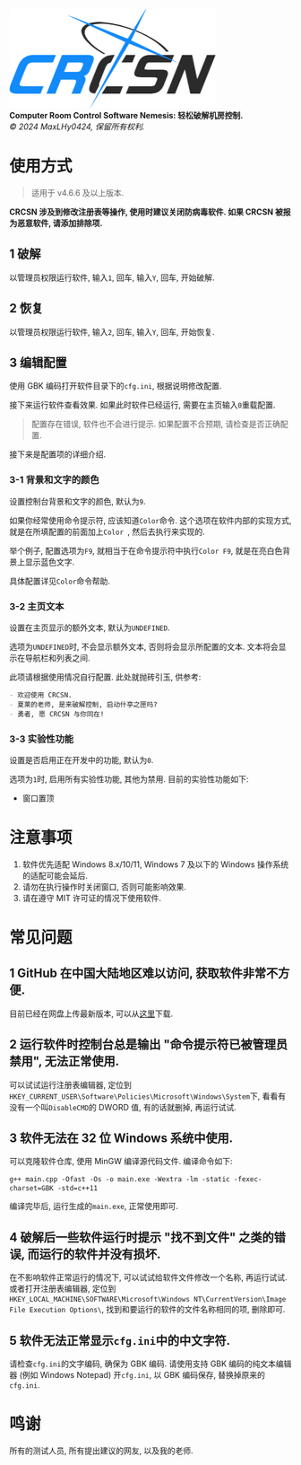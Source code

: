 ![logo](logo.png)\
**Computer Room Control Software Nemesis: 轻松破解机房控制.**\
*©️ 2024 MaxLHy0424, 保留所有权利.*

# 使用方式

> 适用于 v4.6.6 及以上版本.

**CRCSN 涉及到修改注册表等操作, 使用时建议关闭防病毒软件. 如果 CRCSN 被报为恶意软件, 请添加排除项.**

## 1 破解

以管理员权限运行软件, 输入`1`, 回车, 输入`Y`, 回车, 开始破解.

## 2 恢复

以管理员权限运行软件, 输入`2`, 回车, 输入`Y`, 回车, 开始恢复.

## 3 编辑配置

使用 GBK 编码打开软件目录下的`cfg.ini`, 根据说明修改配置.

接下来运行软件查看效果. 如果此时软件已经运行, 需要在主页输入`0`重载配置.

> 配置存在错误, 软件也不会进行提示. 如果配置不合预期, 请检查是否正确配置.

接下来是配置项的详细介绍.

### 3-1 背景和文字的颜色

设置控制台背景和文字的颜色, 默认为`9`.

如果你经常使用命令提示符, 应该知道`Color`命令. 这个选项在软件内部的实现方式, 就是在所填配置的前面加上`Color `, 然后去执行来实现的.

举个例子, 配置选项为`F9`, 就相当于在命令提示符中执行`Color F9`, 就是在亮白色背景上显示蓝色文字.

具体配置详见`Color`命令帮助.

### 3-2 主页文本

设置在主页显示的额外文本, 默认为`UNDEFINED`.

选项为`UNDEFINED`时, 不会显示额外文本, 否则将会显示所配置的文本. 文本将会显示在导航栏和列表之间.

此项请根据使用情况自行配置. 此处就抛砖引玉, 供参考:
````Markdown
- 欢迎使用 CRCSN.
- 夏莱的老师, 是来破解控制, 启动什亭之匣吗?
- 勇者, 愿 CRCSN 与你同在!
````

### 3-3 实验性功能

设置是否启用正在开发中的功能, 默认为`0`.

选项为`1`时, 启用所有实验性功能, 其他为禁用. 目前的实验性功能如下:
- 窗口置顶

# 注意事项

1. 软件优先适配 Windows 8.x/10/11, Windows 7 及以下的 Windows 操作系统的适配可能会延后.
2. 请勿在执行操作时关闭窗口, 否则可能影响效果.
3. 请在遵守 MIT 许可证的情况下使用软件.

# 常见问题

## 1 GitHub 在中国大陆地区难以访问, 获取软件非常不方便.

目前已经在网盘上传最新版本, 可以从[这里](https://www.123pan.com/s/HmR8jv-tZLN.html)下载.

## 2 运行软件时控制台总是输出 "命令提示符已被管理员禁用", 无法正常使用.

可以试试运行注册表编辑器, 定位到`HKEY_CURRENT_USER\Software\Policies\Microsoft\Windows\System`下, 看看有没有一个叫`DisableCMD`的 DWORD 值, 有的话就删掉, 再运行试试.

## 3 软件无法在 32 位 Windows 系统中使用.

可以克隆软件仓库, 使用 MinGW 编译源代码文件. 编译命令如下:
````Batch
g++ main.cpp -Ofast -Os -o main.exe -Wextra -lm -static -fexec-charset=GBK -std=c++11
````
编译完毕后, 运行生成的`main.exe`, 正常使用即可.

## 4 破解后一些软件运行时提示 "找不到文件" 之类的错误, 而运行的软件并没有损坏.

在不影响软件正常运行的情况下, 可以试试给软件文件修改一个名称, 再运行试试. 或者打开注册表编辑器, 定位到`HKEY_LOCAL_MACHINE\SOFTWARE\Microsoft\Windows NT\CurrentVersion\Image File Execution Options\`, 找到和要运行的软件的文件名称相同的项, 删除即可.

## 5 软件无法正常显示`cfg.ini`中的中文字符.

请检查`cfg.ini`的文字编码, 确保为 GBK 编码. 请使用支持 GBK 编码的纯文本编辑器 (例如 Windows Notepad) 开`cfg.ini`, 以 GBK 编码保存, 替换掉原来的`cfg.ini`.

# 鸣谢

所有的测试人员, 所有提出建议的网友, 以及我的老师.